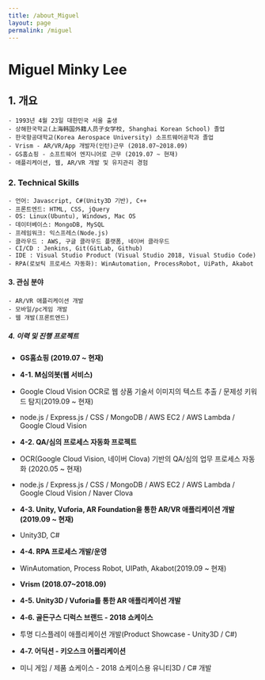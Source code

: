 ```yaml
---
title: /about_Miguel
layout: page
permalink: /miguel
---
```


# Miguel Minky Lee

## 1. 개요
    - 1993년 4월 23일 대한민국 서울 출생
    - 상해한국학교(上海韩国外籍人员子女学校, Shanghai Korean School) 졸업
    - 한국항공대학교(Korea Aerospace University) 소프트웨어공학과 졸업
    - Vrism - AR/VR/App 개발자(인턴)근무 (2018.07~2018.09)
    - GS홈쇼핑 - 소프트웨어 엔지니어로 근무 (2019.07 ~ 현재)
    - 애플리케이션, 웹, AR/VR 개발 및 유지관리 경험

### 2. Technical Skills
    - 언어: Javascript, C#(Unity3D 기반), C++
    - 프론트엔드: HTML, CSS, jQuery
    - OS: Linux(Ubuntu), Windows, Mac OS
    - 데이터베이스: MongoDB, MySQL
    - 프레임워크: 익스프레스(Node.js)
    - 클라우드 : AWS, 구글 클라우드 플랫폼, 네이버 클라우드
    - CI/CD : Jenkins, Git(GitLab, Github)
    - IDE : Visual Studio Product (Visual Studio 2018, Visual Studio Code)
    - RPA(로보틱 프로세스 자동화): WinAutomation, ProcessRobot, UiPath, Akabot

#### 3. 관심 분야
    - AR/VR 애플리케이션 개발
    - 모바일/pc게임 개발
    - 웹 개발(프론트엔드)

##### 4. 이력 및 진행 프로젝트
  - **GS홈쇼핑 (2019.07 ~ 현재)**
  - **4-1. M심의봇(웹 서비스)**
- Google Cloud Vision OCR로 웹 상품 기술서 이미지의 텍스트 추출 / 문제성 키워드 탐지(2019.09 ~ 현재)
- node.js / Express.js / CSS / MongoDB / AWS EC2 / AWS Lambda / Google Cloud Vision

- **4-2. QA/심의 프로세스 자동화 프로젝트**
- OCR(Google Cloud Vision, 네이버 Clova) 기반의 QA/심의 업무 프로세스 자동화  (2020.05 ~ 현재)
- node.js / Express.js / CSS / MongoDB / AWS EC2 / AWS Lambda / Google Cloud Vision / Naver Clova

- **4-3. Unity, Vuforia, AR Foundation을 통한 AR/VR 애플리케이션 개발(2019.09 ~ 현재)**
- Unity3D, C#

- **4-4. RPA 프로세스 개발/운영**
- WinAutomation, Process Robot, UIPath, Akabot(2019.09 ~ 현재)

- **Vrism (2018.07~2018.09)**
- **4-5. Unity3D / Vuforia를 통한 AR 애플리케이션 개발**

- **4-6. 골든구스 디럭스 브랜드 - 2018 쇼케이스**
- 투명 디스플레이 애플리케이션 개발(Product Showcase - Unity3D / C#)

- **4-7. 어딕션 - 키오스크 어플리케이션**
- 미니 게임 / 제품 쇼케이스 - 2018 쇼케이스용 유니티3D / C# 개발
